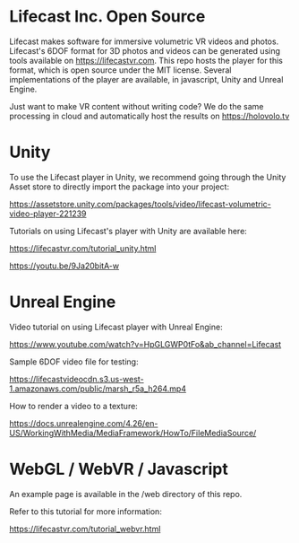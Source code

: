 # Lifecast Inc. Open Source

Lifecast makes software for immersive volumetric VR videos and photos. Lifecast's 6DOF format for 3D photos and videos can be generated using tools available on https://lifecastvr.com. This repo hosts the player for this format, which is open source under the MIT license. Several implementations of the player are available, in javascript, Unity and Unreal Engine.

Just want to make VR content without writing code? We do the same processing in cloud and automatically host the results on https://holovolo.tv

# Unity

To use the Lifecast player in Unity, we recommend going through the Unity Asset store to directly import the package into your project:

https://assetstore.unity.com/packages/tools/video/lifecast-volumetric-video-player-221239

Tutorials on using Lifecast's player with Unity are available here:

https://lifecastvr.com/tutorial_unity.html

https://youtu.be/9Ja20bitA-w

# Unreal Engine

Video tutorial on using Lifecast player with Unreal Engine:

https://www.youtube.com/watch?v=HpGLGWP0tFo&ab_channel=Lifecast

Sample 6DOF video file for testing: 

https://lifecastvideocdn.s3.us-west-1.amazonaws.com/public/marsh_r5a_h264.mp4

How to render a video to a texture:

https://docs.unrealengine.com/4.26/en-US/WorkingWithMedia/MediaFramework/HowTo/FileMediaSource/

# WebGL / WebVR / Javascript

An example page is available in the /web directory of this repo.

Refer to this tutorial for more information:

https://lifecastvr.com/tutorial_webvr.html
